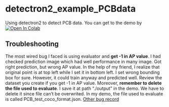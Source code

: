 # detectron2_example_PCBdata
Using detectron2 to detect PCB data.
You can get to the demo by [![Open In Colab](https://colab.research.google.com/assets/colab-badge.svg)](https://colab.research.google.com/github/a8252525/detectron2_example_PCBdata/blob/master/PCBdata_fasterRCNN_colab.ipynb)

## Troubleshooting
The most wired bug I faced is using evaluator and **get -1 in AP value**. I had checked prediction image which had well performance in many image. Got right prediction, but wrong AP value. In the help of my friend, I realize that original point is at top left while I set it in bottom left. I set wrong bounding box for sure. However, it could train anyway and predicted well. Review the dataset you create if you get -1 in AP value.
Moreover, **remember to delete the file used to evaluate**. I save it at path “./output” in the demo. We have to delete it since file can’t be overwrited. In my demo, the file used to evaluate is called PCB_test_coco_format.json.
[Other bug record](https://hackmd.io/r56cKd8mQXmkt9HjAec7Og?both)
